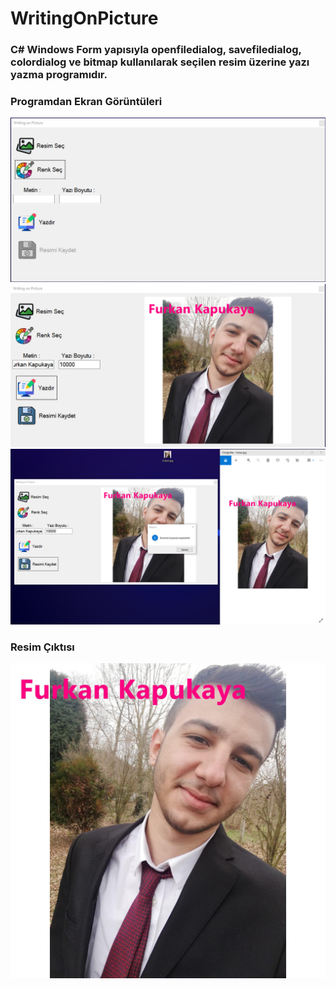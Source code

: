 # WritingOnPicture
### C# Windows Form yapısıyla openfiledialog, savefiledialog, colordialog ve bitmap kullanılarak seçilen resim üzerine yazı yazma programıdır.
### Programdan Ekran Görüntüleri
<img src="https://github.com/furkankapukayaa/WritingOnPicture/blob/main/Images/0.png" width="600px"> <br>
<img src="https://github.com/furkankapukayaa/WritingOnPicture/blob/main/Images/1.png" width="600px"> <br>
<img src="https://github.com/furkankapukayaa/WritingOnPicture/blob/main/Images/2.png" width="600px"> <br>
### Resim Çıktısı <br>
<img src="https://github.com/furkankapukayaa/WritingOnPicture/blob/main/Images/furkan.jpg" width="600px">
